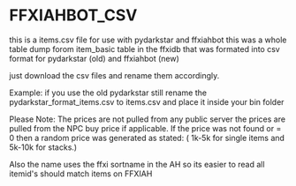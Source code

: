 # FFXIAHBOT_CSV
this is a items.csv file for use with pydarkstar and ffxiahbot 
 this was a whole table dump forom item_basic table in the ffxidb that was formated into csv format for pydarkstar (old) and ffxiahbot (new)

 just download the csv files and rename them accordingly.

 Example:
 if you use the old pydarkstar still rename the pydarkstar_format_items.csv to items.csv and place it inside your bin folder


Please Note:
The prices are not pulled from any public server the prices are pulled from the NPC buy price if applicable.
If the price was not found or = 0 then a random price was generated as stated: ( 1k-5k for single items and 5k-10k for stacks.)

Also the name uses the ffxi sortname in the AH so its easier to read all itemid's should match items on FFXIAH
